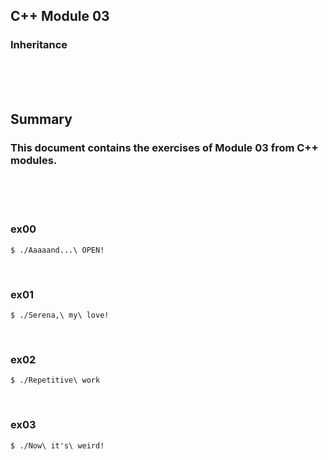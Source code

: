 ## C++ Module 03
### Inheritance
<br/><br/><br/>

## Summary
### This document contains the exercises of Module 03 from C++ modules.
<br/><br/><br/>

### ex00
	$ ./Aaaaand...\ OPEN!
<br/>

### ex01
	$ ./Serena,\ my\ love!
<br/>

### ex02
	$ ./Repetitive\ work
<br/>

### ex03
	$ ./Now\ it's\ weird!
<br/>